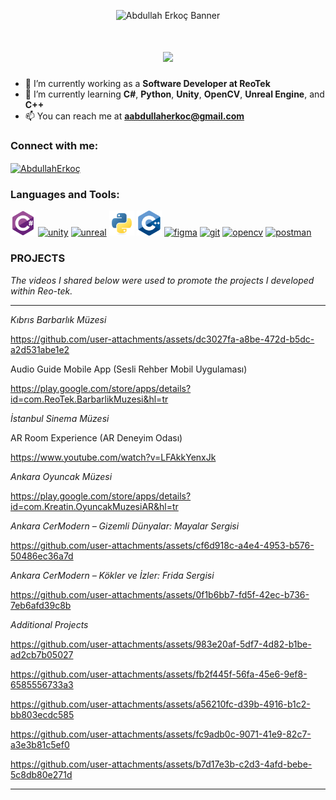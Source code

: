 <p align="center">
  <img src="https://github.com/user-attachments/assets/ecb092cf-9844-414a-8dc1-7b72bd2ff977" alt="Abdullah Erkoç Banner" />
</p>



<h1 align="center">
  <a href="https://git.io/typing-svg">
    <img src="https://readme-typing-svg.herokuapp.com/?lines=Hello+there!+👋;Welcome+to+my+GitHub+profile!;I'm+Abdullah+Erkoç;Nice+to+meet+you!&center=true&size=30&width=1200">
  </a>
</h1>

- 🔭 I’m currently working as a **Software Developer at ReoTek**  
- 🌱 I’m currently learning **C#**, **Python**, **Unity**, **OpenCV**, **Unreal Engine**, and **C++**  
- 📫 You can reach me at **aabdullaherkoc@gmail.com**

<h3 align="left">Connect with me:</h3>
<p align="left">
<a href="https://www.linkedin.com/in/abdullah-erko%C3%A7-37872222a/?trk=public-profile-join-page" target="blank"><img align="center" src="https://user-images.githubusercontent.com/74038190/235294012-0a55e343-37ad-4b0f-924f-c8431d9d2483.gif" alt="AbdullahErkoç" height="50" width="60" /></a>
</p>

<h3 align="left">Languages and Tools:</h3>
<p align="left">
  <a href="https://www.w3schools.com/cs/" target="_blank" rel="noreferrer"><img src="https://raw.githubusercontent.com/devicons/devicon/master/icons/csharp/csharp-original.svg" alt="csharp" width="40" height="40"/></a>
  <a href="https://unity.com/" target="_blank" rel="noreferrer"><img src="https://www.vectorlogo.zone/logos/unity3d/unity3d-icon.svg" alt="unity" width="40" height="40"/></a>
  <a href="https://www.unrealengine.com/" target="_blank" rel="noreferrer"><img src="https://raw.githubusercontent.com/kenangundogan/fontisto/036b7eca71aab1bef8e6a0518f7329f13ed62f6b/icons/svg/brand/unreal-engine.svg" alt="unreal" width="40" height="40"/></a>
  <a href="https://www.python.org" target="_blank" rel="noreferrer"><img src="https://raw.githubusercontent.com/devicons/devicon/master/icons/python/python-original.svg" alt="python" width="40" height="40"/></a>
  <a href="https://isocpp.org/" target="_blank" rel="noreferrer"><img src="https://raw.githubusercontent.com/devicons/devicon/master/icons/cplusplus/cplusplus-original.svg" alt="cplusplus" width="40" height="40"/></a>
  <a href="https://www.figma.com/" target="_blank" rel="noreferrer"><img src="https://www.vectorlogo.zone/logos/figma/figma-icon.svg" alt="figma" width="40" height="40"/></a>
  <a href="https://git-scm.com/" target="_blank" rel="noreferrer"><img src="https://www.vectorlogo.zone/logos/git-scm/git-scm-icon.svg" alt="git" width="40" height="40"/></a>
  <a href="https://opencv.org/" target="_blank" rel="noreferrer"><img src="https://www.vectorlogo.zone/logos/opencv/opencv-icon.svg" alt="opencv" width="40" height="40"/></a>
  <a href="https://postman.com" target="_blank" rel="noreferrer"><img src="https://www.vectorlogo.zone/logos/getpostman/getpostman-icon.svg" alt="postman" width="40" height="40"/></a>
</p>


<h3 align="left">PROJECTS</h3>
<p><em>The videos I shared below were used to promote the projects I developed within Reo-tek.</em></p>
<hr>

<p><em>Kıbrıs Barbarlık Müzesi</em></p>

https://github.com/user-attachments/assets/dc3027fa-a8be-472d-b5dc-a2d531abe1e2

Audio Guide Mobile App (Sesli Rehber Mobil Uygulaması)

https://play.google.com/store/apps/details?id=com.ReoTek.BarbarlikMuzesi&hl=tr

<p><em>İstanbul Sinema Müzesi</em></p>
AR Room Experience (AR Deneyim Odası)

https://www.youtube.com/watch?v=LFAkkYenxJk

<p><em>Ankara Oyuncak Müzesi</em></p>

https://play.google.com/store/apps/details?id=com.Kreatin.OyuncakMuzesiAR&hl=tr

<p><em>Ankara CerModern – Gizemli Dünyalar: Mayalar Sergisi</em></p>

https://github.com/user-attachments/assets/cf6d918c-a4e4-4953-b576-50486ec36a7d


<p><em>Ankara CerModern – Kökler ve İzler: Frida Sergisi</em></p>

https://github.com/user-attachments/assets/0f1b6bb7-fd5f-42ec-b736-7eb6afd39c8b

<p><em>Additional Projects</em></p>

https://github.com/user-attachments/assets/983e20af-5df7-4d82-b1be-ad2cb7b05027

https://github.com/user-attachments/assets/fb2f445f-56fa-45e6-9ef8-6585556733a3

https://github.com/user-attachments/assets/a56210fc-d39b-4916-b1c2-bb803ecdc585

https://github.com/user-attachments/assets/fc9adb0c-9071-41e9-82c7-a3e3b81c5ef0

https://github.com/user-attachments/assets/b7d17e3b-c2d3-4afd-bebe-5c8db80e271d

<hr>



